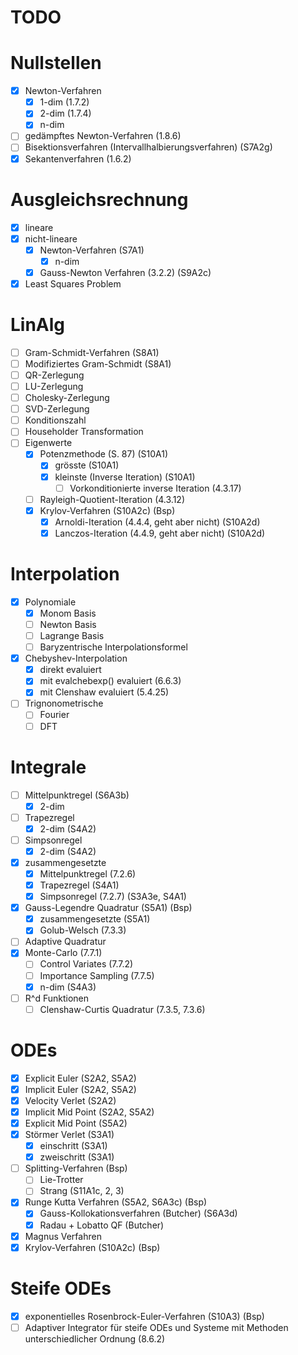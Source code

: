 # TODO

# Nullstellen
- [x] Newton-Verfahren
  - [x] 1-dim (1.7.2)
  - [x] 2-dim (1.7.4)
  - [x] n-dim
- [ ] gedämpftes Newton-Verfahren (1.8.6)
- [ ] Bisektionsverfahren (Intervallhalbierungsverfahren) (S7A2g)
- [x] Sekantenverfahren (1.6.2)

# Ausgleichsrechnung
- [x] lineare
- [x] nicht-lineare
  - [x] Newton-Verfahren (S7A1)
    - [x] n-dim
  - [x] Gauss-Newton Verfahren (3.2.2) (S9A2c)
- [x] Least Squares Problem  

# LinAlg

- [ ] Gram-Schmidt-Verfahren (S8A1)
- [ ] Modifiziertes Gram-Schmidt (S8A1)
- [ ] QR-Zerlegung
- [ ] LU-Zerlegung
- [ ] Cholesky-Zerlegung
- [ ] SVD-Zerlegung
- [ ] Konditionszahl
- [ ] Householder Transformation
- [ ] Eigenwerte
  - [x] Potenzmethode (S. 87) (S10A1)
    - [x] grösste (S10A1)
    - [x] kleinste (Inverse Iteration) (S10A1)
      - [ ] Vorkonditionierte inverse Iteration (4.3.17)
  - [ ] Rayleigh-Quotient-Iteration (4.3.12)
  - [x] Krylov-Verfahren (S10A2c) (Bsp)
    - [x] Arnoldi-Iteration (4.4.4, geht aber nicht) (S10A2d)
    - [x] Lanczos-Iteration (4.4.9, geht aber nicht) (S10A2d)

# Interpolation

- [x] Polynomiale
  - [x] Monom Basis
  - [ ] Newton Basis
  - [ ] Lagrange Basis
  - [ ] Baryzentrische Interpolationsformel
- [x] Chebyshev-Interpolation
  - [x] direkt evaluiert
  - [x] mit evalchebexp() evaluiert (6.6.3)
  - [x] mit Clenshaw evaluiert (5.4.25)
- [ ] Trignonometrische
  - [ ] Fourier
  - [ ] DFT

# Integrale

- [ ] Mittelpunktregel (S6A3b)
  - [x] 2-dim
- [ ] Trapezregel
  - [x] 2-dim (S4A2)
- [ ] Simpsonregel
  - [x] 2-dim (S4A2)
- [x] zusammengesetzte
  - [x] Mittelpunktregel (7.2.6)
  - [x] Trapezregel (S4A1)
  - [x] Simpsonregel (7.2.7) (S3A3e, S4A1) 
- [x] Gauss-Legendre Quadratur (S5A1) (Bsp)
  - [x] zusammengesetzte (S5A1)
  - [x] Golub-Welsch (7.3.3)
- [ ] Adaptive Quadratur
- [x] Monte-Carlo (7.7.1)
  - [ ] Control Variates (7.7.2)
  - [ ] Importance Sampling (7.7.5)
  - [x] n-dim (S4A3)
- [ ] R^d Funktionen
  - [ ] Clenshaw-Curtis Quadratur (7.3.5, 7.3.6)

# ODEs

- [x] Explicit Euler (S2A2, S5A2)
- [x] Implicit Euler (S2A2, S5A2)
- [x] Velocity Verlet (S2A2)
- [x] Implicit Mid Point (S2A2, S5A2)
- [x] Explicit Mid Point (S5A2)
- [x] Störmer Verlet (S3A1)
  - [x] einschritt (S3A1)
  - [x] zweischritt (S3A1)
- [ ] Splitting-Verfahren (Bsp)
  - [ ] Lie-Trotter
  - [ ] Strang (S11A1c, 2, 3)
- [x] Runge Kutta Verfahren (S5A2, S6A3c) (Bsp)
  - [x] Gauss-Kollokationsverfahren (Butcher) (S6A3d)
  - [x] Radau + Lobatto QF (Butcher)
- [x] Magnus Verfahren
- [x] Krylov-Verfahren (S10A2c) (Bsp)

# Steife ODEs

- [x] exponentielles Rosenbrock-Euler-Verfahren (S10A3) (Bsp)
- [ ] Adaptiver Integrator für steife ODEs und Systeme mit Methoden unterschiedlicher Ordnung (8.6.2)
